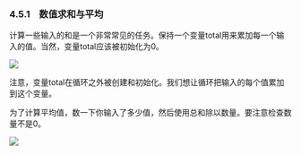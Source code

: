    

### 4.5.1　数值求和与平均

计算一些输入的和是一个非常常见的任务。保持一个变量total用来累加每一个输入的值。当然，变量total应该被初始化为0。

![](../Images/image05937.gif)

注意，变量total在循环之外被创建和初始化。我们想让循环把输入的每个值累加到这个变量。

为了计算平均值，数一下你输入了多少值，然后使用总和除以数量。要注意检查数量不是0。

![](../Images/image05938.gif)